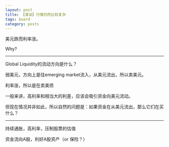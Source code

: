 ```yaml
---
layout: post
title: 【漫谈】行情仍然比较复杂
tags: board
category: posts
---
```



美元跌而利率涨。

Why?

---

Global Liquidity的流动方向是什么？

弱美元，方向上是往emerging market流入，从美元流出，所以卖美元。

利率涨，所以是在卖美债

一般来讲，高利率和相当大的利差，应该会吸引资金向美元流动。

但现在情况并非如此，所以自然的问题是：如果资金在从美元流出，那么它们在买什么？

---


持续通胀，高利率，压制股票的估值

资金流向A股，利好A股资产（or 保险？）


